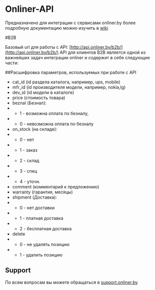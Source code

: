 Onliner-API
=============

Предназначено для интеграции с сервисами onliner.by
более подробную документацию можно изучить в [wiki](http://wiki.github.com/shemerey/Onliner-API/)

#B2B

Базовый url для работы с API: [http://api.onliner.by/b2b/](http://api.onliner.by/b2b/)
API для клиентов B2B является одной из важнейших задач интеграции onliner и содержит в себе следующие части: 

##Расшифровка параметров, используемых при работе с API

* cat_id (id раздела каталога, например, ups, mobile)
* mfr_id (id производителя модели, например, nokia,lg)
* dev_id (id модели в каталоге)
* price (стоимость товара)
* beznal (Безнал):
* * 1 - возможна оплата по безналу,
* * 0 - невозможна оплата по безналу
* on_stock (на складе):
* * 0 - нет
* * 1 - заказ
* * 2 - склад
* * 3 - спец
* * 4 - уточн.
* comment (комментарий к предложению)
* warranty (гарантия, месяцы)
* shipment (Доставка):
* * 0 - нет доставки
* * 1 - платная доставка
* * 2 - бесплатная доставка
* delete
* * 0 - не удалять позицию
* * 1 - удалить позицию


Support
-------

По всем вопросам вы можете обращаться в [support.onliner.by](http://support.onliner.by/)


